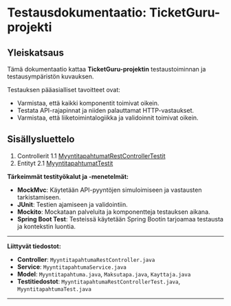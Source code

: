 # Testausdokumentaatio: TicketGuru-projekti

## Yleiskatsaus

Tämä dokumentaatio kattaa **TicketGuru-projektin** testaustoiminnan ja testausympäristön kuvauksen.

Testauksen pääasialliset tavoitteet ovat:

- Varmistaa, että kaikki komponentit toimivat oikein.
- Testata API-rajapinnat ja niiden palauttamat HTTP-vastaukset.
- Varmistaa, että liiketoimintalogiikka ja validoinnit toimivat oikein.

## Sisällysluettelo

1. Controllerit
    1.1 [MyyntitapahtumatRestControllerTestit](controllerit/MyyntitapahtumatRestControllerTestit.md)
2. Entityt
    2.1 [MyyntitapahtumatTestit](entityt/MyyntitapahtumaTestit.md)


**Tärkeimmät testityökalut ja -menetelmät:**

- **MockMvc**: Käytetään API-pyyntöjen simuloimiseen ja vastausten tarkistamiseen.
- **JUnit**: Testien ajamiseen ja validointiin.
- **Mockito**: Mockataan palveluita ja komponentteja testauksen aikana.
- **Spring Boot Test**: Testeissä käytetään Spring Bootin tarjoamaa testausta ja kontekstin luontia.

---

**Liittyvät tiedostot:**

- **Controller**: `MyyntitapahtumaRestController.java`
- **Service**: `MyyntitapahtumaService.java`
- **Model**: `Myyntitapahtuma.java`, `Maksutapa.java`, `Kayttaja.java`
- **Testitiedostot**: `MyyntitapahtumaRestControllerTest.java`, `MyyntitapahtumaTest.java`

---
